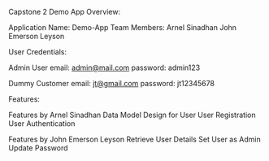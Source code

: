 Capstone 2 Demo App Overview:

Application Name: Demo-App
Team Members:
Arnel Sinadhan
John Emerson Leyson

User Credentials:

Admin User
email: admin@mail.com
password: admin123

Dummy Customer
email: jt@gmail.com
password: jt12345678

Features:

Features by Arnel Sinadhan
Data Model Design for User
User Registration
User Authentication

Features by John Emerson Leyson
Retrieve User Details
Set User as Admin
Update Password
